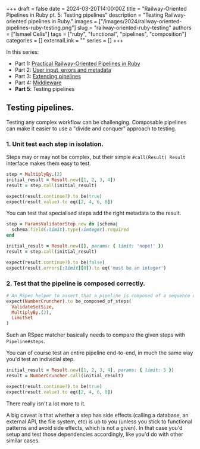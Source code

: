 +++
draft = false
date = 2024-03-20T14:00:00Z
title = "Railway-Oriented Pipelines in Ruby pt. 5: Testing pipelines"
description = "Testing Railway-oriented pipelines in Ruby."
images = ["/images/2024/railway-oriented-pipelines-ruby-testing.png"]
slug = "railway-oriented-ruby-testing"
authors = ["Ismael Celis"]
tags = ["ruby", "functional", "pipelines", "composition"]
categories = []
externalLink = ""
series = []
+++

In this series:
* Part 1: [Practical Railway-Oriented Pipelines in Ruby](/posts/practical-railway-oriented-pipelines-in-ruby/)
* Part 2: [User input, errors and metadata](/posts/railway-oriented-ruby-result-metadata/)
* Part 3: [Extending pipelines](/posts/railway-oriented-ruby-extending-pipelines/)
* Part 4: [Middleware](/posts/railway-oriented-ruby-middleware/)
* **Part 5**: Testing pipelines

## Testing pipelines.

Testing any complex workflow can be challenging. Composable pipelines can make it easier to use a "divide and conquer" approach to testing.

### 1. Unit test each step in isolation.

Steps may or may not be complex, but their simple `#call(Result) Result` interface makes them easy to test.

```ruby
step = MultiplyBy.(2)
initial_result = Result.new([1, 2, 3, 4])
result = step.call(initial_result)

expect(result.continue?).to be(true)
expect(result.value).to eq([2, 4, 6, 8])
```

You can test that specialised steps add the right metadata to the result.

```ruby
step = ParamsValidatorStep.new do |schema|
  schema.field(:limit).type(:integer).required
end

initial_result = Result.new([], params: { limit: 'nope!' })
result = step.call(initial_result)

expect(result.continue?).to be(false)
expect(result.errors[:limit][0]).to eq('must be an integer')
```

### 2. Test that the pipeline is composed correctly.

```ruby
# An RSpec helper to assert that a pipeline is composed of a sequence of steps
expect(NumberCruncher).to be_composed_of_steps(
  ValidateSetSize,
  MultiplyBy.(2),
  LimitSet
)
```

Such an RSpec matcher basically needs to compare the given steps with `Pipeline#steps`.

You can of course test an entire pipeline end-to-end, in much the same way you'd test an individial step.

```ruby
initial_result = Result.new([1, 2, 3, 4], params: { limit: 5 })
result = NumberCruncher.call(initial_result)

expect(result.continue?).to be(true)
expect(result.value).to eq([2, 4, 6, 8])
```

There really isn't a lot more to it.

A big caveat is that whether a step has side effects (calling a database, an external API, the file system, etc) is up to you (unless you stick to functional patterns and avoid side effects, which is not a given).
In that case you'd setup and test those dependencies accordingly, like you'd do with other similar cases.

